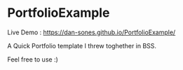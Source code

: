 # PortfolioExample

Live Demo : https://dan-sones.github.io/PortfolioExample/

A Quick Portfolio template I threw toghether in BSS.

Feel free to use :)
